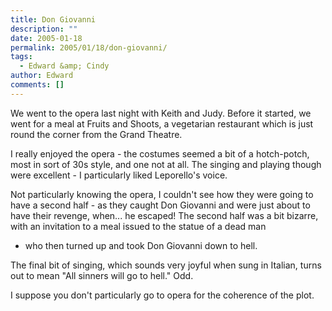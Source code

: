 ```yaml
---
title: Don Giovanni
description: ""
date: 2005-01-18
permalink: 2005/01/18/don-giovanni/
tags:
  - Edward &amp; Cindy
author: Edward
comments: []
---
```


We went to the opera last night with Keith and Judy. Before it started,
we went for a meal at Fruits and Shoots, a vegetarian restaurant which
is just round the corner from the Grand Theatre.

I really enjoyed the opera - the costumes seemed a bit of a hotch-potch,
most in sort of 30s style, and one not at all. The singing and playing
though were excellent - I particularly liked Leporello\'s voice.

Not particularly knowing the opera, I couldn\'t see how they were going
to have a second half - as they caught Don Giovanni and were just about
to have their revenge, when... he escaped! The second half was a bit
bizarre, with an invitation to a meal issued to the statue of a dead man
- who then turned up and took Don Giovanni down to hell.

The final bit of singing, which sounds very joyful when sung in Italian,
turns out to mean \"All sinners will go to hell.\" Odd.

I suppose you don\'t particularly go to opera for the coherence of the
plot.

